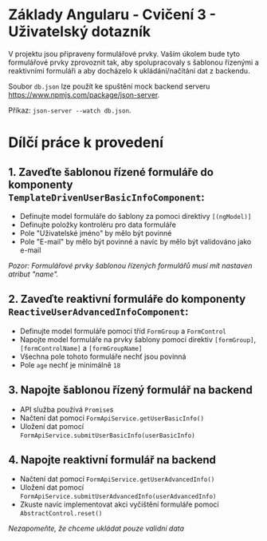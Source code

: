 # Základy Angularu - Cvičení 3 - Uživatelský dotazník

V projektu jsou připraveny formulářové prvky. Vaším úkolem bude tyto formulářové prvky zprovoznit tak, aby spolupracovaly s šablonou řízenými a reaktivními formuláři a aby docházelo k ukládání/načítání dat z backendu.

Soubor `db.json` lze použít ke spuštění mock backend serveru https://www.npmjs.com/package/json-server.

Příkaz: `json-server --watch db.json`.

# Dílčí práce k provedení

## 1. Zaveďte šablonou řízené formuláře do komponenty `TemplateDrivenUserBasicInfoComponent`:
* Definujte model formuláře do šablony za pomoci direktivy `[(ngModel)]`
* Definujte položky kontroléru pro data formuláře
* Pole "Uživatelské jméno" by mělo být povinné
* Pole "E-mail" by mělo být povinné a navíc by mělo být validováno jako e-mail

*Pozor: Formulářové prvky šablonou řízených formulářů musí mít nastaven atribut "name".*

## 2. Zaveďte reaktivní formuláře do komponenty `ReactiveUserAdvancedInfoComponent`:
* Definujte model formuláře pomocí tříd `FormGroup` a `FormControl`
* Napojte model formuláře na prvky šablony pomocí direktiv `[formGroup]`, `[formControlName]` a `[formGroupName]`
* Všechna pole tohoto formuláře nechť jsou povinná
* Pole `age` nechť je minimálně `18`

## 3. Napojte šablonou řízený formulář na backend
* API služba používá `Promise`s
* Načtení dat pomocí `FormApiService.getUserBasicInfo()`
* Uložení dat pomocí `FormApiService.submitUserBasicInfo(userBasicInfo)`

## 4. Napojte reaktivní formulář na backend
* Načtení dat pomocí `FormApiService.getUserAdvancedInfo()`
* Uložení dat pomocí `FormApiService.submitUserAdvancedInfo(userAdvancedInfo)`
* Zkuste navíc implementovat akci vyčištění formuláře pomocí `AbstractControl.reset()`

*Nezapomeňte, že chceme ukládat pouze validní data*
